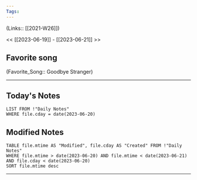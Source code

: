```yaml
---
Tags:
---
```

(Links:: [[2021-W26]])

<< [[2023-06-19]] - [[2023-06-21]] >>
## Favorite song
(Favorite_Song:: Goodbye Stranger)

___
## Today's Notes
```dataview
LIST FROM !"Daily Notes"
WHERE file.cday = date(2023-06-20)
```
## Modified Notes
```dataview
TABLE file.mtime AS "Modified", file.cday AS "Created" FROM !"Daily Notes" 
WHERE file.mtime > date(2023-06-20) AND file.mtime < date(2023-06-21) AND file.cday < date(2023-06-20)
SORT file.mtime desc
```
___
